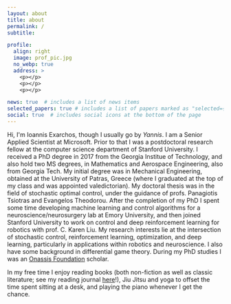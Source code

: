 ```yaml
---
layout: about
title: about
permalink: /
subtitle: 

profile:
  align: right
  image: prof_pic.jpg
  no_webp: true
  address: >
    <p></p>
    <p></p>
    <p></p>

news: true  # includes a list of news items
selected_papers: true # includes a list of papers marked as "selected={true}"
social: true  # includes social icons at the bottom of the page
---
```

Hi, I'm Ioannis Exarchos, though I usually go by *Yannis*.
I am a Senior Applied Scientist at Microsoft. Prior to that I was a postdoctoral research fellow at the computer science department of Stanford University. I received a PhD degree in 2017 from the Georgia Institue of Technology, and also hold two MS degrees, in Mathematics and Aerospace Engineering, also from Georgia Tech. My initial degree was in Mechanical Engineering, obtained at the University of Patras, Greece (where I graduated at the top of my class and was appointed valedictorian). My doctoral thesis was in the field of stochastic optimal control, under the guidance of profs. Panagiotis Tsiotras and Evangelos Theodorou. After the completion of my PhD I spent some time developing machine learning and control algorithms for a neuroscience/neurosurgery lab at Emory University, and then joined Stanford University to work on control and deep reinforcement learning for robotics with prof. C. Karen Liu. My research interests lie at the intersection of stochastic control, reinforcement learning, optimization, and deep learning, particularly in applications within robotics and neuroscience. I also have some background in differential game theory. During my PhD studies I was an [Onassis Foundation](https://www.onassis.org/) scholar.

In my free time I enjoy reading books (both non-fiction as well as classic literature; see my reading journal [here](https://www.goodreads.com/user/show/66041354-yannis/)!), Jiu Jitsu and yoga to offset the time spent sitting at a desk, and playing the piano whenever I get the chance.
